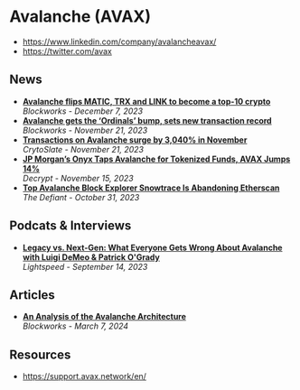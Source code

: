 # Avalanche (AVAX)

- https://www.linkedin.com/company/avalancheavax/
- https://twitter.com/avax
  
## News

- [**Avalanche flips MATIC, TRX and LINK to become a top-10 crypto**](https://blockworks.co/news/avax-flips-bch-matic-trx)
  <br/>_Blockworks - December 7, 2023_
- [**Avalanche gets the ‘Ordinals’ bump, sets new transaction record**](https://blockworks.co/news/avalanche-ordinals-asc20-transaction-record)
  <br/>_Blockworks - November 21, 2023_
- [**Transactions on Avalanche surge by 3,040% in November**](https://cryptoslate.com/transactions-on-avalanche-surge-by-3040-percent-in-november/)
  <br/>_CrytoSlate - November 21, 2023_
- [**JP Morgan’s Onyx Taps Avalanche for Tokenized Funds, AVAX Jumps 14%**](https://decrypt.co/206153/jp-morgan-onyx-avalanche-tokenized-funds-avax)
  <br/>_Decrypt - November 15, 2023_
- [**Top Avalanche Block Explorer Snowtrace Is Abandoning Etherscan**](https://thedefiant.io/top-avalanche-block-explorer-snowtrace-is-abandoning-etherscan)
  <br/>_The Defiant - October 31, 2023_

## Podcats & Interviews

- [**Legacy vs. Next-Gen: What Everyone Gets Wrong About Avalanche with Luigi DeMeo & Patrick O'Grady**](https://www.youtube.com/watch?v=-zqqVKT5SfE)
  <br/>_Lightspeed - September 14, 2023_

## Articles
- [**An Analysis of the Avalanche Architecture**](https://app.blockworksresearch.com/research/an-analysis-of-the-avalanche-s-architecture)
  <br/>_Blockworks - March 7, 2024_

## Resources

- https://support.avax.network/en/
